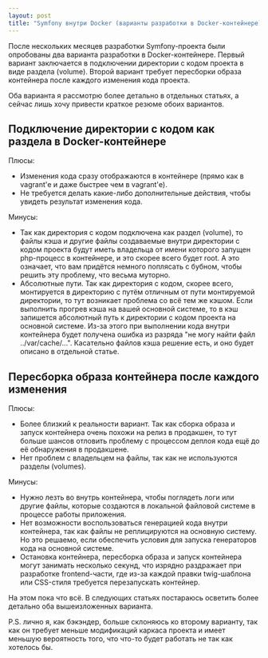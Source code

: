 ```yaml
---
layout: post
title: "Symfony внутри Docker (варианты разработки в Docker-контейнере)"
---
```

После нескольких месяцев разработки Symfony-проекта были опробованы два варианта разработки в Docker-контейнере. Первый вариант заключается в подключении директории с кодом проекта в виде раздела (volume). Второй вариант требует пересборки образа контейнера после каждого изменения кода проекта.

Оба варианта я рассмотрю более детально в отдельных статьях, а сейчас лишь хочу привести краткое резюме обоих вариантов.

## Подключение директории с кодом как раздела в Docker-контейнере

Плюсы:

* Изменения кода сразу отображаются в контейнере (прямо как в vagrant'е и даже быстрее чем в vagrant'е).
* Не требуется делать какие-либо дополнительные действия, чтобы увидеть результат изменения кода.

Минусы:

* Так как директория с кодом подключена как раздел (volume), то файлы кэша и другие файлы создаваемые внутри директории с кодом проекта будут иметь владельца от имени которого запущен php-процесс в контейнере, и это скорее всего будет root. А это означает, что вам придётся немного поплясать с бубном, чтобы решить эту проблему, что весьма муторно.
* Абсолютные пути. Так как директория с кодом, скорее всего, монтируется в директорию с путём отличным от пути монтируемой директории, то тут возникает проблема со всё тем же кэшом. Если выполнить прогрев кэша на вашей основной системе, то в кэш запишется абсолютный путь к директории с кодом проекта на основной системе. Из-за этого при выполнении кода внутри контейнера будет получена ошибка из разряда "не могу найти файл ../var/cache/...". Касательно файлов кэша решение есть, и оно будет описано в отдельной статье.

## Пересборка образа контейнера после каждого изменения

Плюсы:

* Более близкий к реальности вариант. Так как сборка образа и запуск контейнера очень похожи на релиз в продакшен, то тут больше шансов отловить проблему с процессом деплоя кода ещё до её обнаружения в продакшене.
* Нет проблем с владельцем на файлы, так как не используются разделы (volumes).

Минусы:

* Нужно лезть во внутрь контейнера, чтобы поглядеть логи или другие файлы, которые создаются в локальной файловой системе в процессе работы приложения.
* Нет возможности воспользоваться генерацией кода внутри контейнера, так как файлы не реплицируются на основную систему. Но это решаемо, если обеспечить условия для запуска генераторов кода на основной системе.
* Остановка контейнера, пересборка образа и запуск контейнера могут занимать несколько секунд, что изрядно раздражает при разработке frontend-части, где из-за каждой правки twig-шаблона или CSS-стиля требуется перезапускать контейнер.

На этом пока что всё. В следующих статьях постараюсь осветить более детально оба вышеизложенных варианта.

P.S. лично я, как бэкэндер, больше склоняюсь ко второму варианту, так как он требует меньше модификаций каркаса проекта и имеет меньшую вероятность того, что что-то будет работать не так как хотелось бы.
